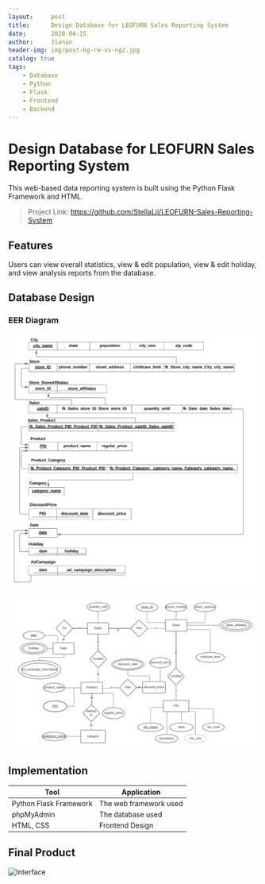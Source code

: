 ```yaml
---
layout:     post
title:      Design Database for LEOFURN Sales Reporting System
date:       2020-04-15
author:     Jianan
header-img: img/post-bg-re-vs-ng2.jpg
catalog: true
tags:
    - Database
    - Python
    - Flask
    - Frontend
    - Backend
---
```


# Design Database for LEOFURN Sales Reporting System
This web-based data reporting system is built using the Python Flask Framework and HTML.
>Project Link: https://github.com/StellaLii/LEOFURN-Sales-Reporting-System

## Features
Users can view overall statistics, view & edit population, view & edit holiday, and view analysis reports from the database.

## Database Design
### EER Diagram
![Kiku](https://github.com/StellaLii/MarkDown-Photos/blob/master/LEOFURN/2.jpg)

![Kiku](https://github.com/StellaLii/MarkDown-Photos/blob/master/LEOFURN/3.jpg)

## Implementation
|  Tool   | Application  |
|  ----  | ----  |
| Python Flask Framework  | The web framework used  |
| phpMyAdmin  | The database used |
| HTML, CSS  | Frontend Design |

## Final Product
<img width="1650" alt="Interface" src="https://github.gatech.edu/storage/user/40466/files/26fcb980-9f57-11eb-97ea-1cd61daafbd2">







 
